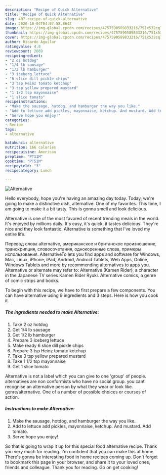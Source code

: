 ```yaml
---
description: "Recipe of Quick Alternative"
title: "Recipe of Quick Alternative"
slug: 407-recipe-of-quick-alternative
date: 2020-10-04T04:07:58.864Z
image: https://img-global.cpcdn.com/recipes/4757590589833216/751x532cq70/alternative-recipe-main-photo.jpg
thumbnail: https://img-global.cpcdn.com/recipes/4757590589833216/751x532cq70/alternative-recipe-main-photo.jpg
cover: https://img-global.cpcdn.com/recipes/4757590589833216/751x532cq70/alternative-recipe-main-photo.jpg
author: Ricardo Aguilar
ratingvalue: 4.8
reviewcount: 2669
recipeingredient:
- "2 oz hotdog"
- "1/4 lb sausage"
- "1/2 lb hamburger"
- "3 iceberg lettuce"
- "6 slice dill pickle chips"
- "3 tsp Heinz tomato ketchup"
- "3 tsp yellow prepared mustard"
- "1 1/2 tsp mayonnaise"
- "1 slice tomato"
recipeinstructions:
- "Make the sausage, hotdog, and hamburger the way you like."
- "Add to lettuce add pickles, mayonnaise, ketchup. And mustard. Add tomato."
- "Serve hope you enjoy!"
categories:
- Recipe
tags:
- alternative

katakunci: alternative 
nutrition: 166 calories
recipecuisine: American
preptime: "PT11M"
cooktime: "PT51M"
recipeyield: "3"
recipecategory: Lunch

---
```



![Alternative](https://img-global.cpcdn.com/recipes/4757590589833216/751x532cq70/alternative-recipe-main-photo.jpg)

Hello everybody, hope you're having an amazing day today. Today, we're going to make a distinctive dish, alternative. One of my favorites. This time, I am going to make it a bit tasty. This is gonna smell and look delicious.

Alternative is one of the most favored of recent trending meals in the world. It's enjoyed by millions daily. It's easy, it's quick, it tastes delicious. They're nice and they look fantastic. Alternative is something that I've loved my entire life.

Перевод слова alternative, американское и британское произношение, транскрипция, словосочетания, однокоренные слова, примеры использования. AlternativeTo lets you find apps and software for Windows, Mac, Linux, iPhone, iPad, Android, Android Tablets, Web Apps, Online, Windows Tablets and more by recommending alternatives to apps you. Alternative or alternate may refer to: Alternative (Kamen Rider), a character in the Japanese TV series Kamen Rider Ryuki. Alternative comics, a genre of comic strips and books.


To begin with this recipe, we have to first prepare a few components. You can have alternative using 9 ingredients and 3 steps. Here is how you cook it.

<!--inarticleads1-->

##### The ingredients needed to make Alternative:

1. Take 2 oz hotdog
1. Get 1/4 lb sausage
1. Get 1/2 lb hamburger
1. Prepare 3 iceberg lettuce
1. Make ready 6 slice dill pickle chips
1. Prepare 3 tsp Heinz tomato ketchup
1. Take 3 tsp yellow prepared mustard
1. Take 1 1/2 tsp mayonnaise
1. Get 1 slice tomato


Alternative is not a label which you can give to one &#39;group&#39; of people. alternatives are non conformists who have no social group. you cant recognise an alternative person by what they wear or look like. genre/alternative. One of a number of possible choices or courses of action. 

<!--inarticleads2-->

##### Instructions to make Alternative:

1. Make the sausage, hotdog, and hamburger the way you like.
1. Add to lettuce add pickles, mayonnaise, ketchup. And mustard. Add tomato.
1. Serve hope you enjoy!




So that is going to wrap it up for this special food alternative recipe. Thank you very much for reading. I'm confident that you can make this at home. There's gonna be interesting food in home recipes coming up. Don't forget to bookmark this page in your browser, and share it to your loved ones, friends and colleague. Thank you for reading. Go on get cooking!
